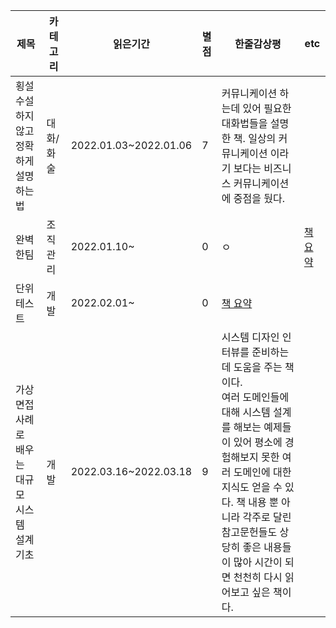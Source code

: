 |제목|카테고리|읽은기간|별점|한줄감상평|etc|
|---|---|---|---|---|---|
|횡설수설하지 않고 정확하게 설명하는 법|대화/화술|2022.01.03~2022.01.06|7|커뮤니케이션 하는데 있어 필요한 대화법들을 설명한 책. 일상의 커뮤니케이션 이라기 보다는 비즈니스 커뮤니케이션에 중점을 뒀다.||
|완벽한팀|조직관리|2022.01.10~|0|ㅇ|[책 요약](/book/perfectteam/README.md)|
|단위테스트|개발|2022.02.01~|0|[책 요약](/book/unit-testing/README.md)|
|가상면접 사례로 배우는 대규모 시스템 설계 기초|개발|2022.03.16~2022.03.18|9|시스템 디자인 인터뷰를 준비하는데 도움을 주는 책이다. <br> 여러 도메인들에 대해 시스템 설계를 해보는 예제들이 있어 평소에 경험해보지 못한 여러 도메인에 대한 지식도 얻을 수 있다. 책 내용 뿐 아니라 각주로 달린 참고문헌들도 상당히 좋은 내용들이 많아 시간이 되면 천천히 다시 읽어보고 싶은 책이다.|